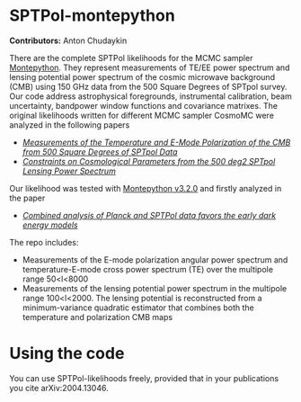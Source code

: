 # SPTPol-montepython

**Contributors:** Anton Chudaykin

There are the complete SPTPol likelihoods for the MCMC sampler [Montepython](https://github.com/brinckmann/montepython_public). They represent measurements of TE/EE power spectrum and lensing potential power spectrum of the cosmic microwave background (CMB) using 150 GHz data from the 500 Square Degrees of SPTpol survey. Our code address astrophysical foregrounds, instrumental calibration, beam uncertainty, bandpower window functions and covariance matrixes. The original likelihoods written for different MCMC sampler CosmoMC were analyzed in the following papers

* [*Measurements of the Temperature and E-Mode Polarization of the CMB from 500 Square Degrees of SPTpol Data*](https://arxiv.org/abs/1707.09353)
* [*Constraints on Cosmological Parameters from the 500 deg2 SPTpol Lensing Power Spectrum*](https://arxiv.org/abs/1910.07157)

Our likelihood was tested with [Montepython v3.2.0](https://baudren.github.io/montepython.html) and firstly analyzed in the paper

* [*Combined analysis of Planck and SPTPol data favors the early dark energy models*](https://arxiv.org/abs/2004.13046)

The repo includes: 

* Measurements of the E-mode polarization angular power spectrum and temperature-E-mode cross power spectrum (TE) over the multipole range 50<l<8000
* Measurements of the lensing potential power spectrum in the multipole
range 100<l<2000. The lensing potential is reconstructed from a minimum-variance quadratic estimator that combines both the temperature and polarization CMB maps

# Using the code

You can use SPTPol-likelihoods freely, provided that in your publications you cite arXiv:2004.13046. 
